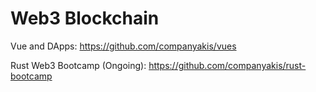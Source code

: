 # Web3 Blockchain

Vue and DApps:
https://github.com/companyakis/vues

Rust Web3 Bootcamp (Ongoing):
https://github.com/companyakis/rust-bootcamp






